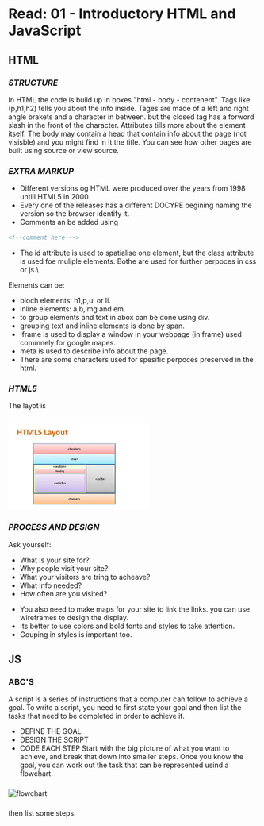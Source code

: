 # Read: 01 - Introductory HTML and JavaScript

## **HTML**

### *STRUCTURE*
In HTML the code is build up in boxes "html - body - contenent".
Tags like (p,h1,h2) tells you about the info inside.
Tages are made of a left and right angle brakets and a character in between. but the closed tag has a forword slash in the front of the character.
Attributes tills more about the element itself.
The body may contain a head that contain info about the page (not visisble) and you might find in it the title.
You can see how other pages are built using source or view source.

### *EXTRA MARKUP*
- Different versions og HTML were produced over the years from 1998 untill HTML5 in 2000.
- Every one of the releases has a different DOCYPE begining naming the version so the browser identify it.
- Comments an be added using
```html
<!--comment here -->
```
- The id attribute is used to spatialise one element, but the class attribute is used foe muliple elements. Bothe are used for further perpoces in css or js.\

Elements can be:
- bloch elements: h1,p,ul or li.
- inline elements: a,b,img and em.
- to group elements and text in abox can be done using div.
- grouping text and inline elements is done by span.
- Iframe is used to display a window in your webpage (in frame) used commnely for google mapes.
- meta is used to describe info about the page.
- There are some characters used for spesific perpoces preserved in the html.

### *HTML5*
 The layot is 
 ### 
![img](img/download.jpg)

### *PROCESS AND DESIGN*

 Ask yourself:
- What is your site for?
- Why people visit your site?
- What your visitors are tring to acheave?
- What info needed?
- How often are you visited?
* You also need to make maps for your site to link the links. you can use wireframes to design the display.
* Its better to use colors and bold fonts and styles to take attention.
* Gouping in styles is important too.

## **JS**
### ABC'S
 A script is a series of instructions that a
computer can follow to achieve a goal. 
 To write a script, you need to first
state your goal and then list the tasks that need to be completed in order to achieve it.
            
* DEFINE THE GOAL
* DESIGN THE SCRIPT 
* CODE EACH STEP 
Start with the big picture of what you want to achieve, and break that down into smaller steps. Once you know the goal, you can work out the task that can be represented usind a flowchart.

 ### 

<img src="https://agilemodeling.com/images/models/flowChart.JPG" alt="flowchart" width="200">

### 

then list some steps.
